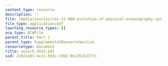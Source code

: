 ```yaml
---
content_type: resource
description: ''
file: /media/courses/res-12-000-evolution-of-physical-oceanography-spring-2007/2c02ce814c2cb93c7d920e135213777c_wunsch_4143.pdf
file_type: application/pdf
learning_resource_types: []
ocw_type: OCWFile
parent_title: Part 1
parent_type: SupplementalResourceSection
resourcetype: Document
title: wunsch_4143.pdf
uid: 2c02ce81-4c2c-b93c-7d92-0e135213777c
---
```

